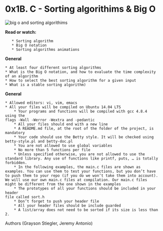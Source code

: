 # **0x1B. C - Sorting algorithims & Big O**

![big o and sorting algorithims](https://s3.amazonaws.com/intranet-projects-files/holbertonschool-low_level_programming/248/willy-wonka.png)

**Read or watch:**

       * Sorting algorithm
       * Big O notation
       * Sorting algorithms animations

**General**

	* At least four different sorting algorithms
	* What is the Big O notation, and how to evaluate the time complexity of an algorithm
	* How to select the best sorting algorithm for a given input
	* What is a stable sorting algorithm)

**General**

	* Allowed editors: vi, vim, emacs
	* All your files will be compiled on Ubuntu 14.04 LTS
        * Your programs and functions will be compiled with gcc 4.8.4 using the
	flags -Wall -Werror -Wextra and -pedantic
        * All your files should end with a new line
        * A README.md file, at the root of the folder of the project, is
	mandatory
        * Your code should use the Betty style. It will be checked using
	betty-style.pl and betty-doc.pl
        * You are not allowed to use global variables
        * No more than 5 functions per file
        * Unless specified otherwise, you are not allowed to use the standard library. Any use of functions like printf, puts, … is totally forbidden.
        * In the following examples, the main.c files are shown as examples. You can use them to test your functions, but you don’t have to push them to your repo (if you do we won’t take them into account). We will use our own main.c files at compilation. Our main.c files might be different from the one shown in the examples
        * The prototypes of all your functions should be included in your header
	file called sort.h
        * Don’t forget to push your header file
        * All your header files should be include guarded
        * A list/array does not need to be sorted if its size is less than 2.

Authors (Grayson Stiegler, Jeremy Antonio)